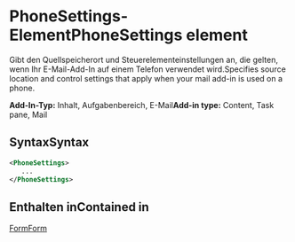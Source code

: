 # <a name="phonesettings-element"></a><span data-ttu-id="87648-101">PhoneSettings-Element</span><span class="sxs-lookup"><span data-stu-id="87648-101">PhoneSettings element</span></span>

<span data-ttu-id="87648-102">Gibt den Quellspeicherort und Steuerelementeinstellungen an, die gelten, wenn Ihr E-Mail-Add-In auf einem Telefon verwendet wird.</span><span class="sxs-lookup"><span data-stu-id="87648-102">Specifies source location and control settings that apply when your mail add-in is used on a phone.</span></span>

<span data-ttu-id="87648-103">**Add-In-Typ:** Inhalt, Aufgabenbereich, E-Mail</span><span class="sxs-lookup"><span data-stu-id="87648-103">**Add-in type:** Content, Task pane, Mail</span></span>

## <a name="syntax"></a><span data-ttu-id="87648-104">Syntax</span><span class="sxs-lookup"><span data-stu-id="87648-104">Syntax</span></span>

```XML
<PhoneSettings>
   ...
</PhoneSettings>
```

## <a name="contained-in"></a><span data-ttu-id="87648-105">Enthalten in</span><span class="sxs-lookup"><span data-stu-id="87648-105">Contained in</span></span>

[<span data-ttu-id="87648-106">Form</span><span class="sxs-lookup"><span data-stu-id="87648-106">Form</span></span>](form.md)

